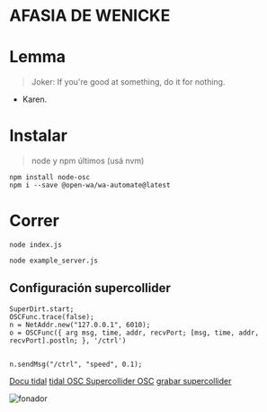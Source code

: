 AFASIA DE WENICKE
==================
# Lemma

> Joker: If you're good at something, do it for nothing.
- Karen.

# Instalar
> node y npm últimos (usá nvm)


```
npm install node-osc 
npm i --save @open-wa/wa-automate@latest
```

# Correr
```
node index.js

node example_server.js
```
## Configuración supercollider

```
SuperDirt.start;
OSCFunc.trace(false);
n = NetAddr.new("127.0.0.1", 6010);
o = OSCFunc({ arg msg, time, addr, recvPort; [msg, time, addr, recvPort].postln; }, '/ctrl')


n.sendMsg("/ctrl", "speed", 0.1);

```
[Docu tidal](http://tidalcycles.org/docs/getting-started/tidal_start/)
[tidal OSC ](https://tidalcycles.org/docs/configuration/MIDIOSC/osc/#controller-input)
[Supercollider OSC](https://doc.sccode.org/Guides/OSC_communication.html)
[grabar supercollider](http://depts.washington.edu/dxscdoc/Help/Classes/Recorder.html)

![fonador](https://upload.wikimedia.org/wikipedia/commons/thumb/9/9b/Respiratory_system_complete_no_labels.svg/568px-Respiratory_system_complete_no_labels.svg.png)

